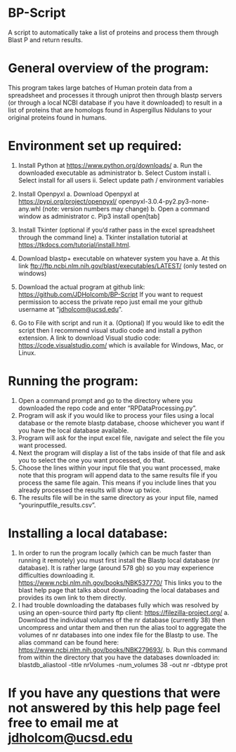 # BP-Script
A script to automatically take a list of proteins and process them through Blast P and return results.

# General overview of the program:
This program takes large batches of Human protein data from a spreadsheet and processes it through uniprot then through blastp servers (or through a local NCBI database if you have it downloaded) to result in a list of proteins that are homologs found in Aspergillus Nidulans to your original proteins found in humans. 

# Environment set up required:
1. Install Python at https://www.python.org/downloads/
  a. Run the downloaded executable as administrator
  b. Select Custom install
    i. Select install for all users
    ii. Select update path / environment variables
2. Install Openpyxl
  a. Download Openpyxl at https://pypi.org/project/openpyxl/ openpyxl-3.0.4-py2.py3-none-any.whl (note: version numbers may change)
  b. Open a command window as administrator
  c. Pip3 install open[tab]
3. Install Tkinter (optional if you’d rather pass in the excel spreadsheet through the command line)
  a. Tkinter installation tutorial at https://tkdocs.com/tutorial/install.html.

4. Download blastp+ executable on whatever system you have 
  a. At this link ftp://ftp.ncbi.nlm.nih.gov/blast/executables/LATEST/ (only tested on windows)


5. Download the actual program at github link: https://github.com/JDHolcomb/BP-Script 
If you want to request permission to access the private repo just email me your github username at “jdholcom@ucsd.edu”.


 6. Go to File with script and run it 
  a. (Optional) If you would like to edit the script then I recommend visual studio code and install a python extension. A link to download Visual studio code: https://code.visualstudio.com/ which is available for Windows, Mac, or Linux.



# Running the program:
1. Open a command prompt and go to the directory where you downloaded the repo code and enter “RPDataProcessing.py”.
2. Program will ask if you would like to process your files using a local database or the remote blastp database, choose whichever you want if you have the local database available.
3. Program will ask for the input excel file, navigate and select the file you want processed.
4. Next the program will display a list of the tabs inside of that file and ask you to select the one you want processed, do that.
5. Choose the lines within your input file that you want processed, make note that this program will append data to the same results file if you process the same file again. This means if you include lines that you already processed the results will show up twice.
6. The results file will be in the same directory as your input file, named  “yourinputfile_results.csv”.


# Installing a local database:
1. In order to run the program locally (which can be much faster than running it remotely) you must first install the Blastp local database (nr database). It is rather large (around 578 gb) so you may experience difficulties downloading it. 
https://www.ncbi.nlm.nih.gov/books/NBK537770/
This links you to the blast help page that talks about downloading the local databases and provides its own link to them directly.
2. I had trouble downloading the databases fully which was resolved by using an open-source third party ftp client: https://filezilla-project.org/
  a. Download the individual volumes of the nr database (currently 38) then uncompress and untar them and then run the alias tool to aggregate the volumes of nr databases into one index file for the Blastp to use. The alias command can be found here: https://www.ncbi.nlm.nih.gov/books/NBK279693/.
  b. Run this command from within the directory that you have the databases downloaded in: blastdb_aliastool -title nrVolumes -num_volumes 38 -out nr -dbtype prot




# If you have any questions that were not answered by this help page feel free to email me at jdholcom@ucsd.edu



